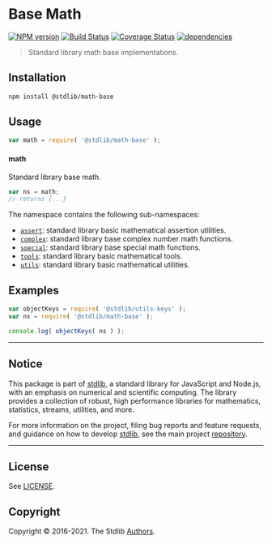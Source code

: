 <!--

@license Apache-2.0

Copyright (c) 2018 The Stdlib Authors.

Licensed under the Apache License, Version 2.0 (the "License");
you may not use this file except in compliance with the License.
You may obtain a copy of the License at

   http://www.apache.org/licenses/LICENSE-2.0

Unless required by applicable law or agreed to in writing, software
distributed under the License is distributed on an "AS IS" BASIS,
WITHOUT WARRANTIES OR CONDITIONS OF ANY KIND, either express or implied.
See the License for the specific language governing permissions and
limitations under the License.

-->

# Base Math

[![NPM version][npm-image]][npm-url] [![Build Status][test-image]][test-url] [![Coverage Status][coverage-image]][coverage-url] [![dependencies][dependencies-image]][dependencies-url]

> Standard library math base implementations.

<section class="installation">

## Installation

```bash
npm install @stdlib/math-base
```

</section>

<section class="usage">

## Usage

```javascript
var math = require( '@stdlib/math-base' );
```

#### math

Standard library base math.

```javascript
var ns = math;
// returns {...}
```

The namespace contains the following sub-namespaces:

<!-- <toc pattern="*"> -->

<div class="namespace-toc">

-   <span class="signature">[`assert`][@stdlib/math/base/assert]</span><span class="delimiter">: </span><span class="description">standard library basic mathematical assertion utilities.</span>
-   <span class="signature">[`complex`][@stdlib/math/base/complex]</span><span class="delimiter">: </span><span class="description">standard library base complex number math functions.</span>
-   <span class="signature">[`special`][@stdlib/math/base/special]</span><span class="delimiter">: </span><span class="description">standard library base special math functions.</span>
-   <span class="signature">[`tools`][@stdlib/math/base/tools]</span><span class="delimiter">: </span><span class="description">standard library basic mathematical tools.</span>
-   <span class="signature">[`utils`][@stdlib/math/base/utils]</span><span class="delimiter">: </span><span class="description">standard library basic mathematical utilities.</span>

</div>

<!-- </toc> -->

</section>

<!-- /.usage -->

<!-- Package notes. Make sure to keep an empty line after the `section` element and another before the `/section` close. -->

<section class="notes">

</section>

<!-- /.notes -->

<section class="examples">

## Examples

<!-- TODO: better examples -->

<!-- eslint no-undef: "error" -->

```javascript
var objectKeys = require( '@stdlib/utils-keys' );
var ns = require( '@stdlib/math-base' );

console.log( objectKeys( ns ) );
```

</section>

<!-- /.examples -->


<section class="main-repo" >

* * *

## Notice

This package is part of [stdlib][stdlib], a standard library for JavaScript and Node.js, with an emphasis on numerical and scientific computing. The library provides a collection of robust, high performance libraries for mathematics, statistics, streams, utilities, and more.

For more information on the project, filing bug reports and feature requests, and guidance on how to develop [stdlib][stdlib], see the main project [repository][stdlib].

---

## License

See [LICENSE][stdlib-license].


## Copyright

Copyright &copy; 2016-2021. The Stdlib [Authors][stdlib-authors].

</section>

<!-- /.stdlib -->

<!-- Section for all links. Make sure to keep an empty line after the `section` element and another before the `/section` close. -->

<section class="links">

[npm-image]: http://img.shields.io/npm/v/@stdlib/math-base.svg
[npm-url]: https://npmjs.org/package/@stdlib/math-base

[test-image]: https://github.com/stdlib-js/math-base/actions/workflows/test.yml/badge.svg
[test-url]: https://github.com/stdlib-js/math-base/actions/workflows/test.yml

[coverage-image]: https://img.shields.io/codecov/c/github/stdlib-js/math-base/main.svg
[coverage-url]: https://codecov.io/github/stdlib-js/math-base?branch=main

[dependencies-image]: https://img.shields.io/david/stdlib-js/math-base
[dependencies-url]: https://david-dm.org/stdlib-js/math-base/main

[stdlib]: https://github.com/stdlib-js/stdlib

[stdlib-authors]: https://github.com/stdlib-js/stdlib/graphs/contributors

[stdlib-license]: https://raw.githubusercontent.com/stdlib-js/math-base/main/LICENSE

<!-- <toc-links> -->

[@stdlib/math/base/assert]: https://github.com/stdlib-js/math-base-assert

[@stdlib/math/base/complex]: https://github.com/stdlib-js/math-base-complex

[@stdlib/math/base/special]: https://github.com/stdlib-js/math-base-special

[@stdlib/math/base/tools]: https://github.com/stdlib-js/math-base-tools

[@stdlib/math/base/utils]: https://github.com/stdlib-js/math-base-utils

<!-- </toc-links> -->

</section>

<!-- /.links -->
